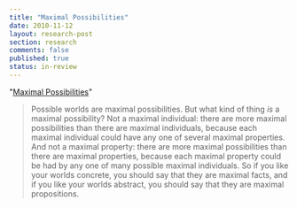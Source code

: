 ```yaml
---
title: "Maximal Possibilities"
date: 2010-11-12
layout: research-post
section: research
comments: false
published: true
status: in-review
---
```


"[Maximal Possibilities](/research/maximal-possibilities.pdf)"

> Possible worlds are maximal possibilities. But what kind of thing *is* a maximal possibility? Not a maximal individual: there are more maximal possibilities than there are maximal individuals, because each maximal individual could have any one of several maximal properties. And not a maximal property: there are more maximal possibilities than there are maximal properties, because each maximal property could be had by any one of many possible maximal individuals. So if you like your worlds concrete, you should say that they are maximal facts, and if you like your worlds abstract, you should say that they are maximal propositions.